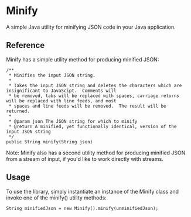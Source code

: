# Minify

A simple Java utility for minifying JSON code in your Java application.

## Reference

Minify has a simple utility method for producing minified JSON:

	/**
	 * Minifies the input JSON string.
	 * 
	 * Takes the input JSON string and deletes the characters which are insignificant to JavaScipt.  Comments will
	 * be removed, tabs will be replaced with spaces, carriage returns will be replaced with line feeds, and most
	 * spaces and line feeds will be removed.  The result will be returned.
	 * 
	 * @param json The JSON string for which to minify
	 * @return A minified, yet functionally identical, version of the input JSON string
	 */ 
	public String minify(String json)

Note: Minify also has a second utility method for producing minified JSON from a stream of input, if you'd like to work directly with streams.

## Usage

To use the library, simply instantiate an instance of the Minify class and invoke one of the minify() utility methods:

	String minifiedJson = new Minify().minify(unminifiedJson);

